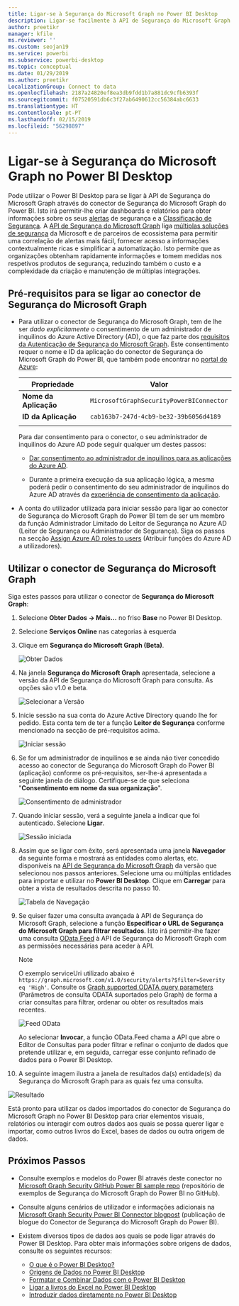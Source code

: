```yaml
---
title: Ligar-se à Segurança do Microsoft Graph no Power BI Desktop
description: Ligar-se facilmente à API de Segurança do Microsoft Graph no Power BI Desktop
author: preetikr
manager: kfile
ms.reviewer: ''
ms.custom: seojan19
ms.service: powerbi
ms.subservice: powerbi-desktop
ms.topic: conceptual
ms.date: 01/29/2019
ms.author: preetikr
LocalizationGroup: Connect to data
ms.openlocfilehash: 2187a24820ef8ea3db9fdd1b7a881dc9cfb6393f
ms.sourcegitcommit: f07520591db6c3f27ab6490612cc56384abc6633
ms.translationtype: HT
ms.contentlocale: pt-PT
ms.lasthandoff: 02/15/2019
ms.locfileid: "56298897"
---
```

# <a name="connect-to-microsoft-graph-security-in-power-bi-desktop"></a>Ligar-se à Segurança do Microsoft Graph no Power BI Desktop

Pode utilizar o Power BI Desktop para se ligar à API de Segurança do Microsoft Graph através do conector de Segurança do Microsoft Graph do Power BI. Isto irá permitir-lhe criar dashboards e relatórios para obter informações sobre os seus [alertas](https://docs.microsoft.com/graph/api/resources/alert?view=graph-rest-1.0) de segurança e a [Classificação de Segurança](https://docs.microsoft.com/graph/api/resources/securescores?view=graph-rest-beta). A [API de Segurança do Microsoft Graph](https://aka.ms/graphsecuritydocs) liga [múltiplas soluções de segurança](https://aka.ms/graphsecurityalerts) da Microsoft e de parceiros de ecossistema para permitir uma correlação de alertas mais fácil, fornecer acesso a informações contextualmente ricas e simplificar a automatização. Isto permite que as organizações obtenham rapidamente informações e tomem medidas nos respetivos produtos de segurança, reduzindo também o custo e a complexidade da criação e manutenção de múltiplas integrações.

## <a name="prerequisites-to-connect-with-the-microsoft-graph-security-connector"></a>Pré-requisitos para se ligar ao conector de Segurança do Microsoft Graph

* Para utilizar o conector de Segurança do Microsoft Graph, tem de lhe ser *dado explicitamente* o consentimento de um administrador de inquilinos do Azure Active Directory (AD), o que faz parte dos [requisitos da Autenticação de Segurança do Microsoft Graph](https://aka.ms/graphsecurityauth). Este consentimento requer o nome e ID da aplicação do conector de Segurança do Microsoft Graph do Power BI, que também pode encontrar no [portal do Azure](https://portal.azure.com):

   | Propriedade | Valor |
   |----------|-------|
   | **Nome da Aplicação** | `MicrosoftGraphSecurityPowerBIConnector` |
   | **ID da Aplicação** | `cab163b7-247d-4cb9-be32-39b6056d4189` |
   |||

   Para dar consentimento para o conector, o seu administrador de inquilinos do Azure AD pode seguir qualquer um destes passos:

   * [Dar consentimento ao administrador de inquilinos para as aplicações do Azure AD](https://docs.microsoft.com/azure/active-directory/develop/v2-permissions-and-consent).

   * Durante a primeira execução da sua aplicação lógica, a mesma poderá pedir o consentimento do seu administrador de inquilinos do Azure AD através da [experiência de consentimento da aplicação](https://docs.microsoft.com/azure/active-directory/develop/application-consent-experience).
   
* A conta do utilizador utilizada para iniciar sessão para ligar ao conector de Segurança do Microsoft Graph do Power BI tem de ser um membro da função Administrador Limitado do Leitor de Segurança no Azure AD (Leitor de Segurança ou Administrador de Segurança). Siga os passos na secção [Assign Azure AD roles to users](https://docs.microsoft.com/graph/security-authorization#assign-azure-ad-roles-to-users) (Atribuir funções do Azure AD a utilizadores). 

## <a name="using-the-microsoft-graph-security-connector"></a>Utilizar o conector de Segurança do Microsoft Graph

Siga estes passos para utilizar o conector de **Segurança do Microsoft Graph**:

1. Selecione **Obter Dados -> Mais…** no friso **Base** no Power BI Desktop.
2. Selecione **Serviços Online** nas categorias à esquerda
3. Clique em **Segurança do Microsoft Graph (Beta)**.

    ![Obter Dados](media/desktop-connect-graph-security/GetData.PNG)
    
4. Na janela **Segurança do Microsoft Graph** apresentada, selecione a versão da API de Segurança do Microsoft Graph para consulta. As opções são v1.0 e beta.

    ![Selecionar a Versão](media/desktop-connect-graph-security/selectVersion.PNG)
    
5. Inicie sessão na sua conta do Azure Active Directory quando lhe for pedido. Esta conta tem de ter a função **Leitor de Segurança** conforme mencionado na secção de pré-requisitos acima.

    ![Iniciar sessão](media/desktop-connect-graph-security/SignIn.PNG)
    
6. Se for um administrador de inquilinos **e** se ainda não tiver concedido acesso ao conector de Segurança do Microsoft Graph do Power BI (aplicação) conforme os pré-requisitos, ser-lhe-á apresentada a seguinte janela de diálogo. Certifique-se de que seleciona "**Consentimento em nome da sua organização**".

    ![Consentimento de administrador](media/desktop-connect-graph-security/AdminConsent.PNG)
    
7. Quando iniciar sessão, verá a seguinte janela a indicar que foi autenticado. Selecione **Ligar**.

    ![Sessão iniciada](media/desktop-connect-graph-security/SignedIn.PNG)
    
8. Assim que se ligar com êxito, será apresentada uma janela **Navegador** da seguinte forma e mostrará as entidades como alertas, etc. disponíveis na [API de Segurança do Microsoft Graph](https://aka.ms/graphsecuritydocs) da versão que selecionou nos passos anteriores. Selecione uma ou múltiplas entidades para importar e utilizar no **Power BI Desktop**. Clique em **Carregar** para obter a vista de resultados descrita no passo 10.

   ![Tabela de Navegação](media/desktop-connect-graph-security/NavTable.PNG)
    
9. Se quiser fazer uma consulta avançada à API de Segurança do Microsoft Graph, selecione a função **Especificar o URL de Segurança do Microsoft Graph para filtrar resultados**. Isto irá permitir-lhe fazer uma consulta [OData.Feed](https://docs.microsoft.com/power-bi/desktop-connect-odata) à API de Segurança do Microsoft Graph com as permissões necessárias para aceder à API.

   > [!NOTE]
   > O exemplo serviceUri utilizado abaixo é `https://graph.microsoft.com/v1.0/security/alerts?$filter=Severity eq 'High'`. Consulte os [Graph supported ODATA query parameters](https://docs.microsoft.com/graph/query-parameters) (Parâmetros de consulta ODATA suportados pelo Graph) de forma a criar consultas para filtrar, ordenar ou obter os resultados mais recentes.

   ![Feed OData](media/desktop-connect-graph-security/ODataFeed.PNG)
    
   Ao selecionar **Invocar**, a função OData.Feed chama a API que abre o Editor de Consultas para poder filtrar e refinar o conjunto de dados que pretende utilizar e, em seguida, carregar esse conjunto refinado de dados para o Power BI Desktop.

10. A seguinte imagem ilustra a janela de resultados da(s) entidade(s) da Segurança do Microsoft Graph para as quais fez uma consulta.

   ![Resultado](media/desktop-connect-graph-security/Result.PNG)
    

Está pronto para utilizar os dados importados do conector de Segurança do Microsoft Graph no Power BI Desktop para criar elementos visuais, relatórios ou interagir com outros dados aos quais se possa querer ligar e importar, como outros livros do Excel, bases de dados ou outra origem de dados.

## <a name="next-steps"></a>Próximos Passos
* Consulte exemplos e modelos do Power BI através deste conector no [Microsoft Graph Security GitHub Power BI sample repo](https://aka.ms/graphsecuritypowerbiconnectorsamples) (repositório de exemplos de Segurança do Microsoft Graph do Power BI no GitHub).

* Consulte alguns cenários de utilizador e informações adicionais na [Microsoft Graph Security Power BI Connector blogpost](https://aka.ms/graphsecuritypowerbiconnectorblogpost) (publicação de blogue do Conector de Segurança do Microsoft Graph do Power BI).

* Existem diversos tipos de dados aos quais se pode ligar através do Power BI Desktop. Para obter mais informações sobre origens de dados, consulte os seguintes recursos:

    * [O que é o Power BI Desktop?](desktop-what-is-desktop.md)
    * [Origens de Dados no Power BI Desktop](desktop-data-sources.md)
    * [Formatar e Combinar Dados com o Power BI Desktop](desktop-shape-and-combine-data.md)
    * [Ligar a livros do Excel no Power BI Desktop](desktop-connect-excel.md)
    * [Introduzir dados diretamente no Power BI Desktop](desktop-enter-data-directly-into-desktop.md)
